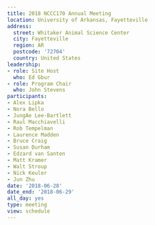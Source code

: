 ```yaml
---
title: 2018 NCCC170 Annual Meeting
location: University of Arkansas, Fayetteville
address:
  street: Whitaker Animal Science Center
  city: Fayetteville
  region: AR
  postcode: '72704'
  country: United States
leadership:
- role: Site Host
  who: Ed Gbur
- role: Program Chair
  who: John Stevens
participants:
- Alex Lipka
- Nora Bello
- JungAe Lee-Bartlett
- Raul Macchiavelli
- Rob Tempelman
- Laurence Madden
- Bruce Craig
- Susan Durham
- Edzard van Santen
- Matt Kramer
- Walt Stroup
- Nick Keuler
- Jun Zhu
date: '2018-06-28'
date_end: '2018-06-29'
all_day: yes
type: meeting
view: schedule
---
```

